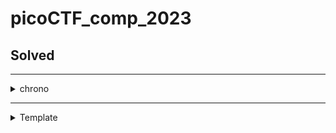 # picoCTF_comp_2023

## Solved
--------------------------------------------------------------------------------------------------------
<details>
<summary>chrono</summary>

### Description
How to automate tasks to run at intervals on linux servers?
Use ssh to connect to this server:
Server: saturn.picoctf.net
Port: 57690
Username: picoplayer 
Password: RmhP1XBDEg

### Steps taken to solve the problem.
- I had to first figure out how to ssh to a server. ssh user@address -p port and then enter the password.
- After that I ls the folder had nothing then I went back that means did cd .. 2 times.
- Then did ls and saw a folder challenge cd into it. Did ls in it. It had metadata.json file.
- I cat it and it had the flag.
- flag: picoCTF{Sch3DUL7NG_T45K3_L1NUX_dbc85700}.
</details>





--------------------------------------------------------------------------------------------------------
<details>
<summary>Template</summary>

### Description


### Steps taken to solve the problem.
- content
</details>


